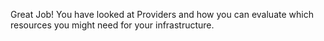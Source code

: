 Great Job! You have looked at Providers and how you can evaluate which resources you might need for your infrastructure.